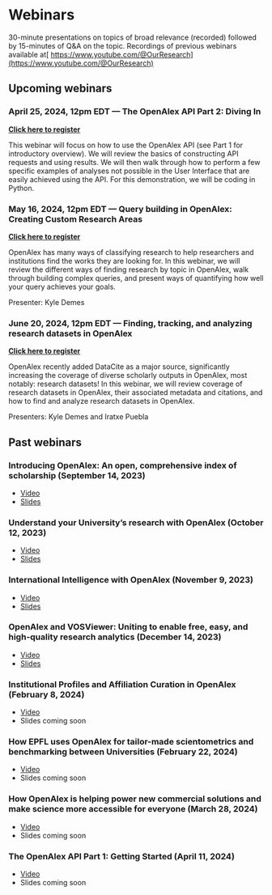 # Webinars

30-minute presentations on topics of broad relevance (recorded) followed by 15-minutes of Q\&A on the topic. Recordings of previous webinars available at[ https://www.youtube.com/@OurResearch](https://www.youtube.com/@OurResearch)

## Upcoming webinars

### April 25, 2024, 12pm EDT — The OpenAlex API Part 2: Diving In <a href="#openalex-api-part-2" id="openalex-api-part-2"></a>

[**Click here to register**](https://zoom.us/webinar/register/WN\_Jtr5dZWuTgGojGC3yDRG5w)

This webinar will focus on how to use the OpenAlex API (see Part 1 for introductory overview). We will review the basics of constructing API requests and using results. We will then walk through how to perform a few specific examples of analyses not possible in the User Interface that are easily achieved using the API. For this demonstration, we will be coding in Python.

### May 16, 2024, 12pm EDT — Query building in OpenAlex: Creating Custom Research Areas <a href="#query-building-1" id="query-building-1"></a>

[**Click here to register**](https://zoom.us/webinar/register/WN_U9OYPrRFSKy-L3WW55JWMw)

OpenAlex has many ways of classifying research to help researchers and institutions find the works they are looking for. In this webinar, we will review the different ways of finding research by topic in OpenAlex, walk through building complex queries, and present ways of quantifying how well your query achieves your goals. 

Presenter: Kyle Demes

### June 20, 2024, 12pm EDT — Finding, tracking, and analyzing research datasets in OpenAlex <a href="#research-datasets-1" id="research-datasets-1"></a>

[**Click here to register**](https://zoom.us/webinar/register/WN_nM756zP8SPuxO3N7idl-4A)

OpenAlex recently added DataCite as a major source, significantly increasing the coverage of diverse scholarly outputs in OpenAlex, most notably: research datasets! In this webinar, we will review coverage of research datasets in OpenAlex, their associated metadata and citations, and how to find and analyze research datasets in OpenAlex.

Presenters: Kyle Demes and Iratxe Puebla 

## Past webinars

### Introducing OpenAlex: An open, comprehensive index of scholarship (September 14, 2023)

* [Video](https://youtu.be/dKJgLK3wrTM)
* [Slides](https://openalex.org/Intro\_OpenAlex.pdf)

### Understand your University’s research with OpenAlex (October 12, 2023)

* [Video](https://youtu.be/FbbeUGd6i-4)
* [Slides](https://openalex.org/Research.pdf)

### International Intelligence with OpenAlex (November 9, 2023)

* [Video](https://youtu.be/Ylr7xa7AMq8)
* [Slides](https://openalex.org/OpenAlex\_Webinar\_International.pdf)

### OpenAlex and VOSViewer: Uniting to enable free, easy, and high-quality research analytics (December 14, 2023)

* [Video](https://youtu.be/MfwFzLQmUwo)
* [Slides](https://openalex.org/Visualizing\_Science\_Using\_OpenAlex\_and\_VOSviewer.pdf)

### Institutional Profiles and Affiliation Curation in OpenAlex (February 8, 2024) <a href="#institutional-profiles-and-affiliation-curation" id="institutional-profiles-and-affiliation-curation"></a>

* [Video](https://youtu.be/pe1fJCyu3mE)
* Slides coming soon

### How EPFL uses OpenAlex for tailor-made scientometrics and benchmarking between Universities (February 22, 2024) <a href="#how-epfl-uses-openalex" id="how-epfl-uses-openalex"></a>

* [Video](https://youtu.be/DgQgbLN\_uPc)
* Slides coming soon

### How OpenAlex is helping power new commercial solutions and make science more accessible for everyone (March 28, 2024) <a href="#commercial-orgs-1" id="commercial-orgs-1"></a>

* [Video](https://youtu.be/leJP-pDfSsQ)
* Slides coming soon

### The OpenAlex API Part 1: Getting Started (April 11, 2024) <a href="#openalex-api-part-1" id="openalex-api-part-1"></a>

* [Video](https://youtu.be/ycoHc8flx8U)
* Slides coming soon
